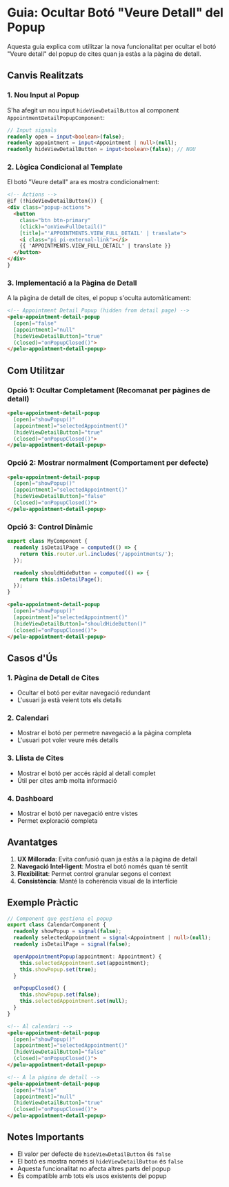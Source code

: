 # Guia: Ocultar Botó "Veure Detall" del Popup

Aquesta guia explica com utilitzar la nova funcionalitat per ocultar el botó "Veure detall" del popup de cites quan ja estàs a la pàgina de detall.

## Canvis Realitzats

### 1. **Nou Input al Popup**
S'ha afegit un nou input `hideViewDetailButton` al component `AppointmentDetailPopupComponent`:

```typescript
// Input signals
readonly open = input<boolean>(false);
readonly appointment = input<Appointment | null>(null);
readonly hideViewDetailButton = input<boolean>(false); // NOU
```

### 2. **Lògica Condicional al Template**
El botó "Veure detall" ara es mostra condicionalment:

```html
<!-- Actions -->
@if (!hideViewDetailButton()) {
<div class="popup-actions">
  <button
    class="btn btn-primary"
    (click)="onViewFullDetail()"
    [title]="'APPOINTMENTS.VIEW_FULL_DETAIL' | translate">
    <i class="pi pi-external-link"></i>
    {{ 'APPOINTMENTS.VIEW_FULL_DETAIL' | translate }}
  </button>
</div>
}
```

### 3. **Implementació a la Pàgina de Detall**
A la pàgina de detall de cites, el popup s'oculta automàticament:

```html
<!-- Appointment Detail Popup (hidden from detail page) -->
<pelu-appointment-detail-popup
  [open]="false"
  [appointment]="null"
  [hideViewDetailButton]="true"
  (closed)="onPopupClosed()">
</pelu-appointment-detail-popup>
```

## Com Utilitzar

### Opció 1: Ocultar Completament (Recomanat per pàgines de detall)

```html
<pelu-appointment-detail-popup
  [open]="showPopup()"
  [appointment]="selectedAppointment()"
  [hideViewDetailButton]="true"
  (closed)="onPopupClosed()">
</pelu-appointment-detail-popup>
```

### Opció 2: Mostrar normalment (Comportament per defecte)

```html
<pelu-appointment-detail-popup
  [open]="showPopup()"
  [appointment]="selectedAppointment()"
  [hideViewDetailButton]="false"
  (closed)="onPopupClosed()">
</pelu-appointment-detail-popup>
```

### Opció 3: Control Dinàmic

```typescript
export class MyComponent {
  readonly isDetailPage = computed(() => {
    return this.router.url.includes('/appointments/');
  });

  readonly shouldHideButton = computed(() => {
    return this.isDetailPage();
  });
}
```

```html
<pelu-appointment-detail-popup
  [open]="showPopup()"
  [appointment]="selectedAppointment()"
  [hideViewDetailButton]="shouldHideButton()"
  (closed)="onPopupClosed()">
</pelu-appointment-detail-popup>
```

## Casos d'Ús

### 1. **Pàgina de Detall de Cites**
- Ocultar el botó per evitar navegació redundant
- L'usuari ja està veient tots els detalls

### 2. **Calendari**
- Mostrar el botó per permetre navegació a la pàgina completa
- L'usuari pot voler veure més detalls

### 3. **Llista de Cites**
- Mostrar el botó per accés ràpid al detall complet
- Útil per cites amb molta informació

### 4. **Dashboard**
- Mostrar el botó per navegació entre vistes
- Permet exploració completa

## Avantatges

1. **UX Millorada**: Evita confusió quan ja estàs a la pàgina de detall
2. **Navegació Intel·ligent**: Mostra el botó només quan té sentit
3. **Flexibilitat**: Permet control granular segons el context
4. **Consistència**: Manté la coherència visual de la interfície

## Exemple Pràctic

```typescript
// Component que gestiona el popup
export class CalendarComponent {
  readonly showPopup = signal(false);
  readonly selectedAppointment = signal<Appointment | null>(null);
  readonly isDetailPage = signal(false);

  openAppointmentPopup(appointment: Appointment) {
    this.selectedAppointment.set(appointment);
    this.showPopup.set(true);
  }

  onPopupClosed() {
    this.showPopup.set(false);
    this.selectedAppointment.set(null);
  }
}
```

```html
<!-- Al calendari -->
<pelu-appointment-detail-popup
  [open]="showPopup()"
  [appointment]="selectedAppointment()"
  [hideViewDetailButton]="false"
  (closed)="onPopupClosed()">
</pelu-appointment-detail-popup>
```

```html
<!-- A la pàgina de detall -->
<pelu-appointment-detail-popup
  [open]="false"
  [appointment]="null"
  [hideViewDetailButton]="true"
  (closed)="onPopupClosed()">
</pelu-appointment-detail-popup>
```

## Notes Importants

- El valor per defecte de `hideViewDetailButton` és `false`
- El botó es mostra només si `hideViewDetailButton` és `false`
- Aquesta funcionalitat no afecta altres parts del popup
- És compatible amb tots els usos existents del popup 
